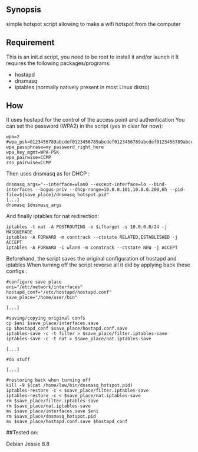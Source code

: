 ## Synopsis

simple hotspot script allowing to make a wifi hotspot from the computer

## Requirement

This is an init.d script, you need to be root to install it and/or launch it
It requires the following packages/programs:

* hostapd
* dnsmasq
* iptables (normally natively present in most Linux distro)

## How

It uses hostapd for the control of the access point and authentication
You can set the password (WPA2) in the script (yes in clear for now):

```
wpa=2
#wpa_psk=0123456789abcdef0123456789abcdef0123456789abcdef0123456789abcdef
wpa_passphrase=my_password_right_here
wpa_key_mgmt=WPA-PSK
wpa_pairwise=CCMP
rsn_pairwise=CCMP

```

Then uses dnsmasq as for DHCP :
```
dnsmasq_args="--interface=wlan0 --except-interface=lo --bind-interfaces --bogus-priv --dhcp-range=10.0.0.101,10.0.0.200,6h --pid-file=${save_place}/dnsmasq_hotspot.pid"
[...]
dnsmasq $dnsmasq_args
```

And finally iptables for nat redirection:
```
iptables -t nat -A POSTROUTING -o $iftarget -s 10.0.0.0/24 -j MASQUERADE
iptables -A FORWARD -m conntrack --ctstate RELATED,ESTABLISHED -j ACCEPT
iptables -A FORWARD -i wlan0 -m conntrack --ctstate NEW -j ACCEPT
```

Beforehand, the script saves the original configuration of hostapd and iptables
When turning off the script reverse all it did by applying back these configs :
```
#configure save place
eni="/etc/network/interfaces"
hostapd_conf="/etc/hostapd/hostapd.conf"
save_place="/home/user/bin"

[...]

#saving/copying original confs
cp $eni $save_place/interfaces.save
cp $hostapd_conf $save_place/hostapd.conf.save
iptables-save -c -t filter > $save_place/filter.iptables-save
iptables-save -c -t nat > $save_place/nat.iptables-save

[...]

#do stuff

[...]

#restoring back when turning off
kill -9 $(cat /home/law/bin/dnsmasq_hotspot.pid)
iptables-restore -c < $save_place/filter.iptables-save
iptables-restore -c < $save_place/nat.iptables-save
rm $save_place/filter.iptables-save
rm $save_place/nat.iptables-save
mv $save_place/interfaces.save $eni
rm $save_place/dnsmasq_hotspot.pid
mv $save_place/hostapd.conf.save $hostapd_conf
```

##Tested on:

Debian Jessie 8.8
